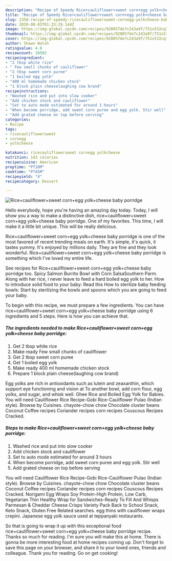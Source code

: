 ```yaml
---
description: "Recipe of Speedy Rice+cauliflower+sweet corn+egg yolk+cheese baby porridge"
title: "Recipe of Speedy Rice+cauliflower+sweet corn+egg yolk+cheese baby porridge"
slug: 2358-recipe-of-speedy-ricecauliflowersweet-cornegg-yolkcheese-baby-porridge
date: 2020-08-03T01:33:29.144Z
image: https://img-global.cpcdn.com/recipes/920057de7c243a9f/751x532cq70/ricecauliflowersweet-cornegg-yolkcheese-baby-porridge-recipe-main-photo.jpg
thumbnail: https://img-global.cpcdn.com/recipes/920057de7c243a9f/751x532cq70/ricecauliflowersweet-cornegg-yolkcheese-baby-porridge-recipe-main-photo.jpg
cover: https://img-global.cpcdn.com/recipes/920057de7c243a9f/751x532cq70/ricecauliflowersweet-cornegg-yolkcheese-baby-porridge-recipe-main-photo.jpg
author: Shawn Walsh
ratingvalue: 4.8
reviewcount: 18502
recipeingredient:
- "2 tbsp white rice"
- " Few small chunks of cauliflower"
- "2 tbsp sweet corn puree"
- "1 boiled egg yolk"
- "400 ml homemade chicken stock"
- "1 block plain cheeselaughing cow brand"
recipeinstructions:
- "Washed rice and put into slow cooker"
- "Add chicken stock and cauliflower"
- "Set to auto mode estimated for around 3 hours"
- "When become porridge, add sweet corn puree and egg yolk. Stir well"
- "Add grated cheese on top before serving"
categories:
- Recipe
tags:
- ricecauliflowersweet
- cornegg
- yolkcheese

katakunci: ricecauliflowersweet cornegg yolkcheese 
nutrition: 143 calories
recipecuisine: American
preptime: "PT10M"
cooktime: "PT45M"
recipeyield: "4"
recipecategory: Dessert

---
```



![Rice+cauliflower+sweet corn+egg yolk+cheese baby porridge](https://img-global.cpcdn.com/recipes/920057de7c243a9f/751x532cq70/ricecauliflowersweet-cornegg-yolkcheese-baby-porridge-recipe-main-photo.jpg)

Hello everybody, hope you're having an amazing day today. Today, I will show you a way to make a distinctive dish, rice+cauliflower+sweet corn+egg yolk+cheese baby porridge. One of my favorites. This time, I will make it a little bit unique. This will be really delicious.

Rice+cauliflower+sweet corn+egg yolk+cheese baby porridge is one of the most favored of recent trending meals on earth. It's simple, it's quick, it tastes yummy. It's enjoyed by millions daily. They are fine and they look wonderful. Rice+cauliflower+sweet corn+egg yolk+cheese baby porridge is something which I've loved my entire life.

See recipes for Rice+cauliflower+sweet corn+egg yolk+cheese baby porridge too. Spicy Salmon Burrito Bowl with Corn SalsaSouthern Parm. Along with her rice, i never leave to feed a hard boiled egg yolk to her. How to introduce solid food to your baby: Read this How to sterilize baby feeding bowls: Start by sterilizing the bowls and spoons which you are going to feed your baby.


To begin with this recipe, we must prepare a few ingredients. You can have rice+cauliflower+sweet corn+egg yolk+cheese baby porridge using 6 ingredients and 5 steps. Here is how you can achieve that.

<!--inarticleads1-->

##### The ingredients needed to make Rice+cauliflower+sweet corn+egg yolk+cheese baby porridge:

1. Get 2 tbsp white rice
1. Make ready  Few small chunks of cauliflower
1. Get 2 tbsp sweet corn puree
1. Get 1 boiled egg yolk
1. Make ready 400 ml homemade chicken stock
1. Prepare 1 block plain cheese(laughing cow brand)


Egg yolks are rich in antioxidants such as lutein and zeaxanthin, which support eye functioning and vision at To another bowl, add corn flour, egg yolks, and sugar, and whisk well. Ghee Rice and Boiled Egg Yolk for Babies. You will need Cauliflower Rice Recipe-Gobi Rice-Cauliflower Pulao (Indian style). Browse by Cuisines. chayote-chow chow Chocolate cluster beans Coconut Coffee recipes Coriander recipes corn recipes Couscous Recipes Cracked. 

<!--inarticleads2-->

##### Steps to make Rice+cauliflower+sweet corn+egg yolk+cheese baby porridge:

1. Washed rice and put into slow cooker
1. Add chicken stock and cauliflower
1. Set to auto mode estimated for around 3 hours
1. When become porridge, add sweet corn puree and egg yolk. Stir well
1. Add grated cheese on top before serving


You will need Cauliflower Rice Recipe-Gobi Rice-Cauliflower Pulao (Indian style). Browse by Cuisines. chayote-chow chow Chocolate cluster beans Coconut Coffee recipes Coriander recipes corn recipes Couscous Recipes Cracked. Norigami Egg Wraps Soy Protein-High Protein, Low Carb, Vegetarian Thin Healthy Wrap for Sandwiches-Ready To Fill And Whisps Parmesan &amp; Cheddar Cheese Crisps Variety Pack Back to School Snack, Keto Snack, Gluten Free Related searches. egg thins with cauliflower wraps crepini. Japanese egg yolk sauce used at teppanyaki restaurants. 

So that is going to wrap it up with this exceptional food rice+cauliflower+sweet corn+egg yolk+cheese baby porridge recipe. Thanks so much for reading. I'm sure you will make this at home. There is gonna be more interesting food at home recipes coming up. Don't forget to save this page on your browser, and share it to your loved ones, friends and colleague. Thank you for reading. Go on get cooking!
